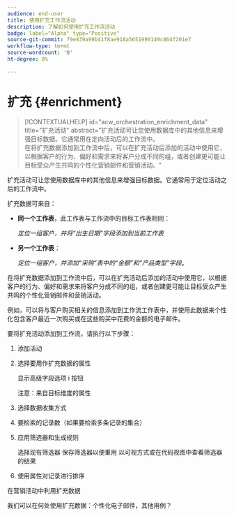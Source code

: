 ```yaml
---
audience: end-user
title: 使用扩充工作流活动
description: 了解如何使用扩充工作流活动
badge: label="Alpha" type="Positive"
source-git-commit: 79e839a99b41f8ae918a5651990149c864f201e7
workflow-type: tm+mt
source-wordcount: '0'
ht-degree: 0%

---
```



# 扩充 {#enrichment}

>[!CONTEXTUALHELP]
>id="acw_orchestration_enrichment_data"
>title="扩充活动"
>abstract="扩充活动可让您使用数据库中的其他信息来增强目标数据。它通常用在定向活动后的工作流中。<br/>在将扩充数据添加到工作流中后，可以在扩充活动后添加的活动中使用它，以根据客户的行为、偏好和需求来将客户分成不同的组，或者创建更可能让目标受众产生共鸣的个性化营销邮件和营销活动。"

扩充活动可让您使用数据库中的其他信息来增强目标数据。它通常用于定位活动之后的工作流中。

扩充数据可来自：

* **同一个工作表**，此工作表与工作流中的目标工作表相同：

   *定位一组客户，并将“出生日期”字段添加到当前工作表*

* **另一个工作表**：

   *定位一组客户，并添加“采购”表中的“金额”和“产品类型”字段*。

在将扩充数据添加到工作流中后，可以在扩充活动后添加的活动中使用它，以根据客户的行为、偏好和需求来将客户分成不同的组，或者创建更可能让目标受众产生共鸣的个性化营销邮件和营销活动。

例如，可以将与客户购买相关的信息添加到工作流工作表中，并使用此数据来个性化包含客户最近一次购买或在这些购买中花费的金额的电子邮件。

要将扩充活动添加到工作流，请执行以下步骤：

1. 添加活动
1. 选择要用作扩充数据的属性

   显示高级字段选项
i 按钮

   注意：来自目标维度的属性

1. 选择数据收集方式
1. 要检索的记录数（如果要检索多条记录的集合）
1. 应用筛选器和生成规则

   选择现有筛选器
保存筛选器以便重用
以可视方式或在代码视图中查看筛选器的结果

1. 使用属性对记录进行排序

在营销活动中利用扩充数据

我们可以在何处使用扩充数据：个性化电子邮件，其他用例？

